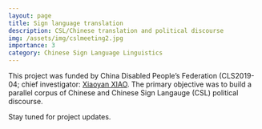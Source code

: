 ```yaml
---
layout: page
title: Sign language translation
description: CSL/Chinese translation and political discourse
img: /assets/img/cslmeeting2.jpg
importance: 3
category: Chinese Sign Language Linguistics
---
```


This project was funded by China Disabled People’s Federation (CLS2019-04; chief investigator: [Xiaoyan XIAO](https://cflc.xmu.edu.cn/_s351/2019/0704/c12488a375058/page.psp). The primary objective was to build a parallel corpus of Chinese and Chinese Sign Langauge (CSL) political discourse.  

Stay tuned for project updates. 

<div class="row">
    <div class="col-sm mt-3 mt-md-0">
        <img class="img-fluid rounded z-depth-1" src="{{ '/assets/img/cslmeeting.jpg' | relative_url }}" alt="" title="example image"/>
    </div>
</div>

